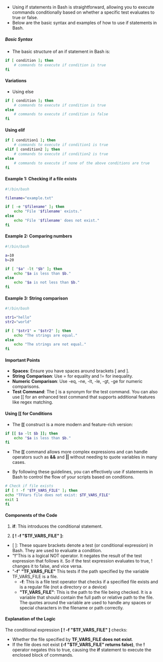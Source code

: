 - Using if statements in Bash is straightforward, allowing you to execute commands conditionally based on whether a specific test evaluates to true or false. 
- Below are the basic syntax and examples of how to use if statements in Bash.

##### Basic Syntax
- The basic structure of an if statement in Bash is:

```bash
if [ condition ]; then
    # commands to execute if condition is true
fi
```
#### Variations
- Using else
```bash
if [ condition ]; then
    # commands to execute if condition is true
else
    # commands to execute if condition is false
fi
```
#### Using elif

```bash
if [ condition1 ]; then
    # commands to execute if condition1 is true
elif [ condition2 ]; then
    # commands to execute if condition2 is true
else
    # commands to execute if none of the above conditions are true
fi
```

#### Example 1: Checking if a file exists
```bash
#!/bin/bash

filename="example.txt"

if [ -e "$filename" ]; then
    echo "File '$filename' exists."
else
    echo "File '$filename' does not exist."
fi
```


#### Example 2: Comparing numbers

```bash
#!/bin/bash

a=10
b=20

if [ "$a" -lt "$b" ]; then
    echo "$a is less than $b."
else
    echo "$a is not less than $b."
fi
```
#### Example 3: String comparison
```bash
#!/bin/bash

str1="hello"
str2="world"

if [ "$str1" = "$str2" ]; then
    echo "The strings are equal."
else
    echo "The strings are not equal."
fi
```
#### Important Points
- **Spaces**: Ensure you have spaces around brackets [ and ].
- **String** **Comparison**: Use = for equality and != for inequality.
- **Numeric** **Comparison**: Use -eq, -ne, -lt, -le, -gt, -ge for numeric comparisons.
- **Test** **Command**: The [ is a synonym for the test command. You can also use [[ for an enhanced test command that supports additional features like regex matching.
  
#### Using [[ for Conditions
- The **[[** construct is a more modern and feature-rich version:

```bash
if [[ $a -lt $b ]]; then
    echo "$a is less than $b."
fi
```
- The **[[** command allows more complex expressions and can handle operators such as **&&** and **||** without needing to quote variables in many cases.

- By following these guidelines, you can effectively use if statements in Bash to control the flow of your scripts based on conditions.

```bash
# Check if file exists
if [ ! -f "$TF_VARS_FILE" ]; then
echo "TFVars file does not exist: $TF_VARS_FILE"
exit 1
fi 
```
#### Components of the Code
1) **if**: This introduces the conditional statement. 

2) **[ ! -f "$TF_VARS_FILE" ]:**

- [ ]: These square brackets denote a test (or conditional expression) in Bash. They are used to evaluate a condition.
-  "**!**"This is a logical NOT operator. It negates the result of the test expression that follows it. So if the test expression evaluates to true, ! changes it to false, and vice versa.
-  "**-f**" **"TF_VARS_FILE"** This tests if the path specified by the variable TF_VARS_FILE is a file.
   -  **-f**: This is a file test operator that checks if a specified file exists and is a regular file (not a directory or a device)
   -  **"TF_VARS_FILE"**: This is the path to the file being checked. It is a variable that should contain the full path or relative path to the file. The quotes around the variable are used to handle any spaces or special characters in the filename or path correctly.
#### Explanation of the Logic
 The conditional expression **[ ! -f "$TF_VARS_FILE" ]** checks:

- Whether the file specified by **TF_VARS_FILE does not exist**.
- If the file does not exist ****(-f "$TF_VARS_FILE" returns false)****, the **!** operator negates this to true, causing the **if** statement to execute the enclosed block of commands.